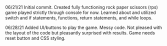 06/21/21
Initial commit. Created fully functioning rock paper scissors (rps) game played strictly through console for now. Learned about and utilized switch and if statements, functions, return statements, and while loops.

06/28/21
Added UI/buttons to play the game. Messy code. Not pleased with the layout of the code but pleasantly surprised with results. Game needs reset button and CSS styling.